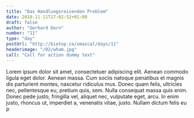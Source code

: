 ```yaml
---
title: "Das Handlungsreisenden Problem"
date: 2018-11-11T17:02:52+01:00
draft: false
author: "Gerhard Dorn"
number: "11"
type: "day"
postUrl: "http://biotop.co/xmascal/days/11"
headerimage: "/02/wham.jpg"
call: "Call for action dummy text"
---
```

Lorem ipsum dolor sit amet, consectetuer adipiscing elit. Aenean commodo ligula eget dolor. Aenean massa. Cum sociis natoque penatibus et magnis dis parturient montes, nascetur ridiculus mus. Donec quam felis, ultricies nec, pellentesque eu, pretium quis, sem. Nulla consequat massa quis enim. Donec pede justo, fringilla vel, aliquet nec, vulputate eget, arcu. In enim justo, rhoncus ut, imperdiet a, venenatis vitae, justo. Nullam dictum felis eu p

